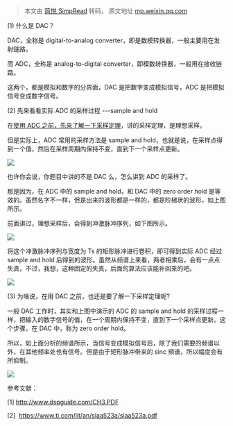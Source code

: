 > 本文由 [简悦 SimpRead](http://ksria.com/simpread/) 转码， 原文地址 [mp.weixin.qq.com](https://mp.weixin.qq.com/s/3EhWxpAzPX0NnI_JpwOgvQ)

  

(1) 什么是 DAC？

DAC，全称是 digital-to-analog converter，即是数模转换器，一般主要用在发射链路。

而 ADC，全称是 analog-to-digital converter，即模数转换器，一般用在接收链路。

这两个，都是模拟和数字的分界面，DAC 是把数字变成模拟信号，ADC 是把模拟信号变成数字信号。

(2) 先来看看实际 ADC 的采样过程 ---sample and hold

在[使用 ADC 之前，先来了解一下采样定理](http://mp.weixin.qq.com/s?__biz=MzU0MTAzMjkyMg==&mid=2247496179&idx=1&sn=3dc35f5c84b05d656210807cd089f376&chksm=fb329946cc451050a6e87f875a08c322de897a78ed435955535a96d5c2cca8de7406d2554ff2&scene=21#wechat_redirect)，讲的采样定理，是理想采样。

但是实际上，ADC 常用的采样方法是 sample and hold，也就是说，在采样点得到一个值，然后在采样周期内保持不变，直到下一个采样点更新。

![](https://mmbiz.qpic.cn/sz_mmbiz_png/9JDxAJNCQyfoVtYG9Mznh4oMziaUQp0OFh2uL9yYGjmaTVvByfVl0vmWR9n83KSaxzSKwWjOZAumj66CN0icwsBQ/640?wx_fmt=png&from=appmsg)

也许你会说，你题目中讲的不是 DAC 么，怎么讲到 ADC 的采样了。

那是因为，在 ADC 中的 sample and hold，和 DAC 中的 zero order hold 是等效的。虽然名字不一样，但是出来的波形都是一样的，都是阶梯状的波形，如上图所示。

前面讲过，理想采样后，会得到冲激脉冲序列，如下图所示。

![](https://mmbiz.qpic.cn/sz_mmbiz_png/9JDxAJNCQyfoVtYG9Mznh4oMziaUQp0OFGQqWJsuT0aUdnb0LXkDCBx8pibcBB6fb2XrMZMZSLhWr6cfTGMTEX6g/640?wx_fmt=png&from=appmsg)

将这个冲激脉冲序列与宽度为 Ts 的矩形脉冲进行卷积，即可得到实际 ADC 经过 sample and hold 后得到的波形。虽然从频谱上来看，两者相乘后，会有一点点失真，不过，我想，这种固定的失真，后面的算法应该能补回来的吧。

![](https://mmbiz.qpic.cn/sz_mmbiz_png/9JDxAJNCQyfoVtYG9Mznh4oMziaUQp0OFFiahUCxjGWc6jFia6EVbnrucXS7soTNUlv9VTFsrKpjZrkPzpP7T6e8w/640?wx_fmt=png&from=appmsg)

(3) 为啥说，在用 DAC 之前，也还是要了解一下采样定理呢?

一般 DAC 工作时，其实和上图中演示的 ADC 的 sample and hold 的采样过程一样，把输入的数字信号的值，在一个周期内保持不变，直到下一个采样点更新。这个步骤，在 DAC 中，称为 zero order hold。

所以，如上面分析的频谱所示，当信号变成模拟信号后，除了我们需要的频谱以外，在其他频率处也有信号。但是由于矩形脉冲带来的 sinc 频谱，所以幅度会有所抑制。

![](https://mmbiz.qpic.cn/sz_mmbiz_png/9JDxAJNCQyfoVtYG9Mznh4oMziaUQp0OFb0J0ezBn25wgv0sZwKe3Xg7E7ZI0J7wdN7UWPKMwELM86mQxRlD5SQ/640?wx_fmt=png&from=appmsg)

参考文献：

[1] http://www.dspguide.com/CH3.PDF

[2]  https://www.ti.com/lit/an/slaa523a/slaa523a.pdf
